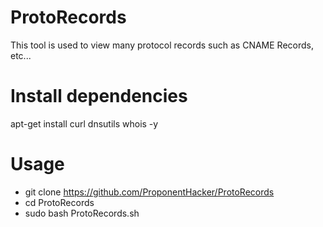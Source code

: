 # ProtoRecords
This tool is used to view many protocol records such as CNAME Records, etc...

# Install dependencies 
apt-get install curl dnsutils whois -y

# Usage
- git clone https://github.com/ProponentHacker/ProtoRecords
- cd ProtoRecords
- sudo bash ProtoRecords.sh
